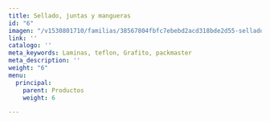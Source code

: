 ```yaml
---
title: Sellado, juntas y mangueras
id: "6"
imagen: "/v1530801710/familias/38567804fbfc7ebebd2acd318bde2d55-sellado.jpg"
link: ''
catalogo: ''
meta_keywords: Laminas, teflon, Grafito, packmaster
meta_description: ''
weight: "6"
menu:
  principal:
    parent: Productos
    weight: 6

---
```

